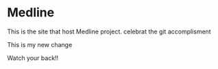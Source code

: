 # Medline
This is the site that host Medline project.
celebrat the git accomplisment 

This is my new change 

Watch your back!!